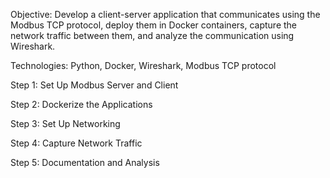 Objective: Develop a client-server application that communicates using the Modbus TCP protocol, deploy them in Docker containers, capture the network traffic between them, and analyze the communication using Wireshark.

Technologies: Python, Docker, Wireshark, Modbus TCP protocol

Step 1: Set Up Modbus Server and Client

Step 2: Dockerize the Applications

Step 3: Set Up Networking

Step 4: Capture Network Traffic

Step 5: Documentation and Analysis
